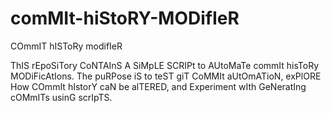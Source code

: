 # comMIt-hiStoRY-MODifIeR
COmmIT hISToRy modifIeR

ThIS rEpoSiTory CoNTAInS A SiMpLE SCRIPt to AUtoMaTe commIt hisToRy MODiFicAtIons. The puRPose iS to teST giT CoMMIt aUtOmATioN, exPlORE How COmmIt hIstorY caN be alTERED, and Experiment wIth GeNeratIng cOMmITs usinG scrIpTS.
